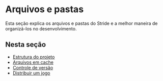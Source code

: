 # Arquivos e pastas

Esta seção explica os arquivos e pastas do Stride e a melhor maneira de organizá-los no desenvolvimento.

## Nesta seção

* [Estrutura do projeto](project-structure.md)
* [Arquivos em cache](cached-files.md)
* [Controle de versão](version-control.md)
* [Distribuir um jogo](distribute-a-game.md)